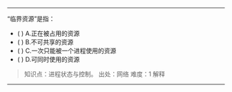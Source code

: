 ---
“临界资源”是指：
- ( ) A.正在被占用的资源 
- ( ) B.不可共享的资源 
- ( ) C.一次只能被一个进程使用的资源 
- ( ) D.可同时使用的资源

> 知识点：进程状态与控制。
> 出处：网络
> 难度：1
> 解释

---